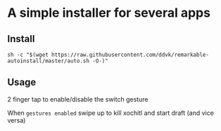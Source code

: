 # A simple installer for several apps

## Install

```
sh -c "$(wget https://raw.githubusercontent.com/ddvk/remarkable-autoinstall/master/auto.sh -O-)" 
```

## Usage
2 finger tap to enable/disable the switch gesture

When `gestures enabled` swipe up to kill xochitl and start draft (and vice versa)
